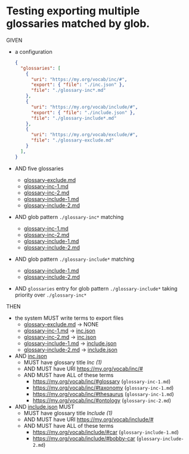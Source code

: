# Testing exporting multiple glossaries matched by glob.

GIVEN

- a configuration

  ~~~json
  {
    "glossaries": [
      {
        "uri": "https://my.org/vocab/inc/#",
        "export": { "file": "./inc.json" },
        "file": "./glossary-inc*.md"
      },
      {
        "uri": "https://my.org/vocab/include/#",
        "export": { "file": "./include.json" },
        "file": "./glossary-include*.md"
      },
      {
        "uri": "https://my.org/vocab/exclude/#",
        "file": "./glossary-exclude.md"
      }
    ],
  }
  ~~~

- AND five glossaries

  - [glossary-exclude.md](./glossary-exclude.md)
  - [glossary-inc-1.md](./glossary-inc-1.md)
  - [glossary-inc-2.md](./glossary-inc-2.md)
  - [glossary-include-1.md](./glossary-include-1.md)
  - [glossary-include-2.md](./glossary-include-2.md)

- AND glob pattern `./glossary-inc*` matching

  - [glossary-inc-1.md](./glossary-inc-1.md)
  - [glossary-inc-2.md](./glossary-inc-2.md)
  - [glossary-include-1.md](./glossary-include-1.md)
  - [glossary-include-2.md](./glossary-include-2.md)

- AND glob pattern `./glossary-include*` matching

  - [glossary-include-1.md](./glossary-include-1.md)
  - [glossary-include-2.md](./glossary-include-2.md)

- AND `glossaries` entry for glob pattern `./glossary-include*` taking priority over `./glossary-inc*`

THEN

- the system MUST write terms to export files
  - [glossary-exclude.md](./glossary-exclude.md) -> NONE
  - [glossary-inc-1.md](./glossary-inc-1.md) -> [inc.json](./inc.json)
  - [glossary-inc-2.md](./glossary-inc-2.md) -> [inc.json](./inc.json)
  - [glossary-include-1.md](./glossary-include-1.md) -> [include.json](./include.json)
  - [glossary-include-2.md](./glossary-include-2.md) -> [include.json](./include.json)
- AND [inc.json](./inc.json)
  - MUST have glossary title *Inc (1)*
  - AND MUST have URI https://my.org/vocab/inc/#
  - AND MUST have ALL of these terms
    - https://my.org/vocab/inc/#glossary (`glossary-inc-1.md`)
    - https://my.org/vocab/inc/#taxonomy (`glossary-inc-1.md`)
    - https://my.org/vocab/inc/#thesaurus (`glossary-inc-1.md`)
    - https://my.org/vocab/inc/#ontology (`glossary-inc-2.md`)
- AND [include.json](./include.json) MUST
  - MUST have glossary title  *Include (1)*
  - AND MUST have URI https://my.org/vocab/include/#
  - AND MUST have ALL of these terms
    - https://my.org/vocab/include/#car (`glossary-include-1.md`)
    - https://my.org/vocab/include/#bobby-car (`glossary-include-2.md`)
